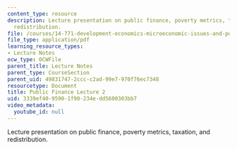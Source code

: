 ```yaml
---
content_type: resource
description: Lecture presentation on public finance, poverty metrics, taxation, and
  redistribution.
file: /courses/14-771-development-economics-microeconomic-issues-and-policy-models-fall-2008/3339ef4095901f90234edd5600303bb7_lec10.pdf
file_type: application/pdf
learning_resource_types:
- Lecture Notes
ocw_type: OCWFile
parent_title: Lecture Notes
parent_type: CourseSection
parent_uid: 49831747-2ccc-c2ad-99e7-970f76ec7348
resourcetype: Document
title: Public Finance Lecture 2
uid: 3339ef40-9590-1f90-234e-dd5600303bb7
video_metadata:
  youtube_id: null
---
```

Lecture presentation on public finance, poverty metrics, taxation, and redistribution.

